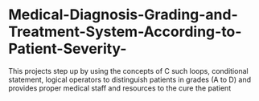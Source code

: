 # Medical-Diagnosis-Grading-and-Treatment-System-According-to-Patient-Severity-
This projects step up by using the concepts of C such loops, conditional statement, logical operators to distinguish patients in grades (A to D) and provides proper medical staff and resources to the cure the patient
